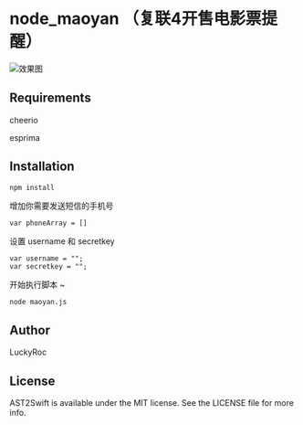 # **node_maoyan** （复联4开售电影票提醒）

![效果图](https://user-gold-cdn.xitu.io/2019/4/9/169ffcbb036ccd95?w=390&h=599&f=png&s=9938)

## Requirements

cheerio

esprima

## Installation



```ruby
npm install
```



增加你需要发送短信的手机号

```
var phoneArray = []
```



设置 username 和 secretkey  



```
var username = "";
var secretkey = "";
```



开始执行脚本 ~ 

```
node maoyan.js
```





## Author

LuckyRoc

## License

AST2Swift is available under the MIT license. See the LICENSE file for more info.
